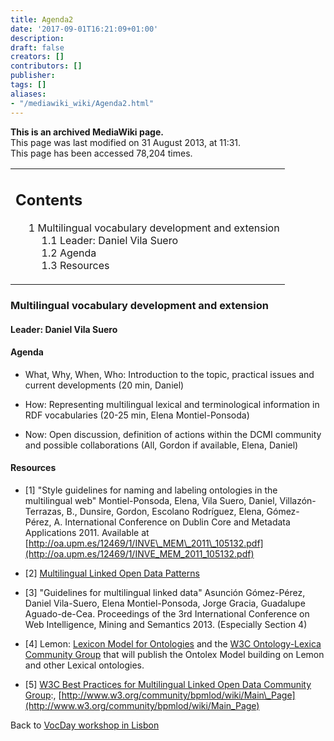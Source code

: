 ```yaml
---
title: Agenda2
date: '2017-09-01T16:21:09+01:00'
description: 
draft: false
creators: []
contributors: []
publisher: 
tags: []
aliases:
- "/mediawiki_wiki/Agenda2.html"
---
```


 **This is an archived MediaWiki page.**  
This page was last modified on 31 August 2013, at 11:31.  
This page has been accessed 78,204 times.

<table id="toc" class="toc">
  <tr>
    <td>
      <div id="toctitle">
        <h2>Contents</h2>
      </div>
      <ul>
        <li class="toclevel-1 tocsection-1">
          <a href="#Multilingual_vocabulary_development_and_extension"><span class="tocnumber">1</span> <span class="toctext">Multilingual vocabulary development and extension</span></a>
          <ul>
            <li class="toclevel-2 tocsection-2"><a href="#Leader:_Daniel_Vila_Suero"><span class="tocnumber">1.1</span> <span class="toctext">Leader: Daniel Vila Suero</span></a></li>
            <li class="toclevel-2 tocsection-3"><a href="#Agenda"><span class="tocnumber">1.2</span> <span class="toctext">Agenda</span></a></li>
            <li class="toclevel-2 tocsection-4"><a href="#Resources"><span class="tocnumber">1.3</span> <span class="toctext">Resources</span></a></li>
          </ul>
        </li>
      </ul>
    </td>
  </tr>
</table>

### Multilingual vocabulary development and extension

#### Leader: Daniel Vila Suero

#### Agenda

- What, Why, When, Who: Introduction to the topic, practical issues and current developments (20 min, Daniel)

- How: Representing multilingual lexical and terminological information in RDF vocabularies (20-25 min, Elena Montiel-Ponsoda)

- Now: Open discussion, definition of actions within the DCMI community and possible collaborations (All, Gordon if available, Elena, Daniel) 

#### Resources

- [1] "Style guidelines for naming and labeling ontologies in the multilingual web" Montiel-Ponsoda, Elena, Vila Suero, Daniel, Villazón-Terrazas, B., Dunsire, Gordon, Escolano Rodríguez, Elena, Gómez-Pérez, A. International Conference on Dublin Core and Metadata Applications 2011. Available at [http://oa.upm.es/12469/1/INVE\_MEM\_2011\_105132.pdf](http://oa.upm.es/12469/1/INVE_MEM_2011_105132.pdf)

- [2] [Multilingual Linked Open Data Patterns](http://www.weso.es/MLODPatterns/)

- [3] "Guidelines for multilingual linked data" Asunción Gómez-Pérez, Daniel Vila-Suero, Elena Montiel-Ponsoda, Jorge Gracia, Guadalupe Aguado-de-Cea. Proceedings of the 3rd International Conference on Web Intelligence, Mining and Semantics 2013. (Especially Section 4)

- [4] Lemon: [Lexicon Model for Ontologies](http://lemon-model.net) and the [W3C Ontology-Lexica Community Group](http://www.w3.org/community/ontolex/) that will publish the Ontolex Model building on Lemon and other Lexical ontologies.

- [5] [W3C Best Practices for Multilingual Linked Open Data Community Group](http://www.w3.org/community/bpmlod/):, [http://www.w3.org/community/bpmlod/wiki/Main\_Page](http://www.w3.org/community/bpmlod/wiki/Main_Page)

Back to [VocDay workshop in Lisbon](/mediawiki_wiki/VocDay_workshop_in_Lisbon)

